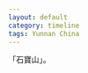 ```yaml
---
layout: default
category: timeline
tags: Yunnan China
---
```


「石寶山」。

<img src="{{ site_url }}/img/posts/2012-10-16-01.jpg" alt="">
<img src="{{ site_url }}/img/posts/2012-10-16-02.jpg" alt="">


